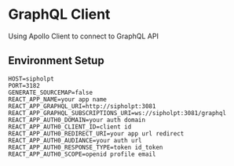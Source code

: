 # GraphQL Client

Using Apollo Client to connect to GraphQL API

## Environment Setup

```env
HOST=sipholpt
PORT=3182
GENERATE_SOURCEMAP=false
REACT_APP_NAME=your app name
REACT_APP_GRAPHQL_URI=http://sipholpt:3081
REACT_APP_GRAPHQL_SUBSCRIPTIONS_URI=ws://sipholpt:3081/graphql
REACT_APP_AUTH0_DOMAIN=your auth domain
REACT_APP_AUTH0_CLIENT_ID=client id
REACT_APP_AUTH0_REDIRECT_URI=your app url redirect
REACT_APP_AUTH0_AUDIANCE=your auth url
REACT_APP_AUTH0_RESPONSE_TYPE=token id_token
REACT_APP_AUTH0_SCOPE=openid profile email
```
